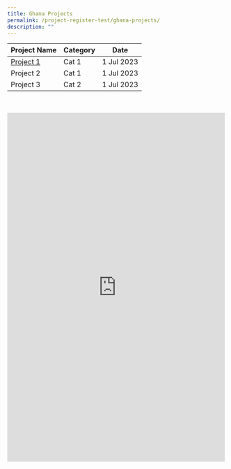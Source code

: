 ```yaml
---
title: Ghana Projects
permalink: /project-register-test/ghana-projects/
description: ""
---
```

|**Project Name**| **Category** |**Date**|
| --- | --- | --- |
| [Project 1](/agreements-signed/Ghana/documents-and-templates-for-download/) | Cat 1   | 1 Jul 2023 
Project 2 | Cat 1   | 1 Jul 2023 |
Project 3 | Cat 2   | 1 Jul 2023 |
  
<br>
<!---
<div class="fb-page" data-href="https://www.facebook.com/PSDSingapore" data-tabs="timeline" data-width="250" data-height="100" data-small-header="false" data-adapt-container-width="true" data-hide-cover="false" data-show-facepile="false"><blockquote cite="https://www.facebook.com/PSDSingapore" class="fb-xfbml-parse-ignore"><a href="https://www.facebook.com/PSDSingapore">PSD Singapore</a></blockquote></div>
<br>
<div class="fb-page" data-tab="timeline" data-href="https://www.facebook.com/PSDSingapore" data-width="380" data-hide-cover="false"></div>

<div id="fb-root"></div>
<script async="" crossorigin="anonymous" src="https://connect.facebook.net/en_GB/sdk.js#xfbml=1&amp;version=v17.0" nonce="1JlYv6yG"></script>
--->
<br>
<!---
<iframe src="https://www.facebook.com/plugins/post.php?href=https%3A%2F%2Fwww.facebook.com%2FPSDSingapore%2Fposts%2Fpfbid0i18Ay4FKs1uEJ2RE37opjftAaSKzU5aSqgy1y8UhqMYWBCWeXZVpdtMu7yChcz86l&amp;show_text=true&amp;width=500" width="500" height="772" style="border:none;overflow:hidden" scrolling="no" frameborder="0" allowfullscreen="true" allow="autoplay; clipboard-write; encrypted-media; picture-in-picture; web-share"></iframe>
--->

<iframe allow="autoplay; clipboard-write; encrypted-media; picture-in-picture; web-share" allowfullscreen="true" frameborder="0" scrolling="no" style="border:none;overflow:hidden" height="800" width="500" src="https://www.facebook.com/plugins/page.php?href=https%3A%2F%2Fwww.facebook.com%2FPSDSingapore&amp;tabs=timeline&amp;width=500&amp;height=800&amp;small_header=false&amp;adapt_container_width=true&amp;hide_cover=false&amp;show_facepile=false&amp;appId"></iframe>

<br>
<div data-lazy="false" data-height="800" data-width="380" data-href="https://www.facebook.com/PSDSingapore" data-tabs="timeline" class="fb-page"></div>